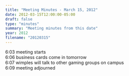 ```yaml
---
title: "Meeting Minutes - March 15, 2012"
date: 2012-03-15T12:00:00-05:00
draft: false
type: "minutes"
summary: "Meeting minutes from this date"
year: 2012
filename: "20120315"
---
```


6:03 meeting starts<br />
6:06 business cards come in tomorrow<br />
6:07 wimples will talk to other gaming groups on campus<br />
6:09 meeting adjourned
